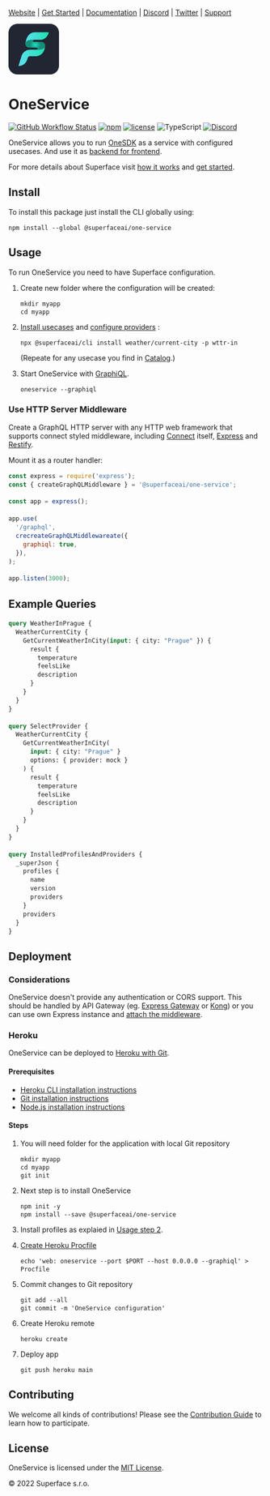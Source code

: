 [Website](https://superface.ai) | [Get Started](https://superface.ai/docs/getting-started) | [Documentation](https://superface.ai/docs) | [Discord](https://sfc.is/discord) | [Twitter](https://twitter.com/superfaceai) | [Support](https://superface.ai/support)

<img src="https://github.com/superfaceai/one-service/raw/main/docs/LogoGreen.png" alt="Superface" width="100" height="100">

# OneService

[![GitHub Workflow Status](https://img.shields.io/github/workflow/status/superfaceai/one-service/CI)](https://github.com/superfaceai/one-service/actions/workflows/main.yml)
[![npm](https://img.shields.io/npm/v/@superfaceai/one-service)](https://www.npmjs.com/package/@superfaceai/one-service)
[![license](https://img.shields.io/npm/l/@superfaceai/one-service)](LICENSE)
![TypeScript](https://img.shields.io/static/v1?message=TypeScript&&logoColor=ffffff&color=007acc&labelColor=5c5c5c&label=built%20with)
[![Discord](https://img.shields.io/discord/819563244418105354?logo=discord&logoColor=fff)](https://sfc.is/discord)

OneService allows you to run [OneSDK](https://github.com/superfaceai/one-sdk-js) as a service with configured usecases. And use it as [backend for frontend](https://samnewman.io/patterns/architectural/bff/).

For more details about Superface visit [how it works](https://superface.ai/how-it-works) and [get started](https://superface.ai/docs/getting-started).

## Install

To install this package just install the CLI globally using:

```shell
npm install --global @superfaceai/one-service
```

## Usage

To run OneService you need to have Superface configuration.

1. Create new folder where the configuration will be created:

   ```shell
   mkdir myapp
   cd myapp
   ```

2. [Install usecases](https://superface.ai/docs/getting-started#install-the-capability) and [configure providers](https://superface.ai/docs/getting-started#configure-the-provider) <a name="usage-install-profiles"></a>:

   ```shell
   npx @superfaceai/cli install weather/current-city -p wttr-in
   ```

   (Repeate for any usecase you find in [Catalog](https://superface.ai/catalog).)

3. Start OneService with [GraphiQL](https://github.com/graphql/graphiql).

   ```shell
   oneservice --graphiql
   ```

### Use HTTP Server Middleware

Create a GraphQL HTTP server with any HTTP web framework that supports connect styled middleware, including [Connect](https://github.com/senchalabs/connect) itself, [Express](https://expressjs.com/) and [Restify](http://restify.com/).

Mount it as a router handler:

```js
const express = require('express');
const { createGraphQLMiddleware } = '@superfaceai/one-service';

const app = express();

app.use(
  '/graphql',
  crecreateGraphQLMiddlewareate({
    graphiql: true,
  }),
);

app.listen(3000);
```

## Example Queries

```graphql
query WeatherInPrague {
  WeatherCurrentCity {
    GetCurrentWeatherInCity(input: { city: "Prague" }) {
      result {
        temperature
        feelsLike
        description
      }
    }
  }
}

query SelectProvider {
  WeatherCurrentCity {
    GetCurrentWeatherInCity(
      input: { city: "Prague" }
      options: { provider: mock }
    ) {
      result {
        temperature
        feelsLike
        description
      }
    }
  }
}

query InstalledProfilesAndProviders {
  _superJson {
    profiles {
      name
      version
      providers
    }
    providers
  }
}
```

## Deployment

### Considerations

OneService doesn't provide any authentication or CORS support.
This should be handled by API Gateway (eg. [Express Gateway](https://github.com/ExpressGateway/express-gateway) or [Kong](https://github.com/kong/kong)) or you can use own Express instance and [attach the middleware](#use-http-server-middleware).

### Heroku

OneService can be deployed to [Heroku with Git](https://devcenter.heroku.com/articles/git).

#### Prerequisites

- [Heroku CLI installation instructions](https://devcenter.heroku.com/articles/heroku-cli#download-and-install)
- [Git installation instructions](https://git-scm.com/book/en/v2/Getting-Started-Installing-Git)
- [Node.js installation instructions](https://nodejs.dev/learn/how-to-install-nodejs)

#### Steps

1. You will need folder for the application with local Git repository

   ```shell
   mkdir myapp
   cd myapp
   git init
   ```

2. Next step is to install OneService

   ```shell
   npm init -y
   npm install --save @superfaceai/one-service
   ```

3. Install profiles as explaied in [Usage step 2](#usage-install-profiles).

4. [Create Heroku Procfile](https://devcenter.heroku.com/articles/procfile)

   ```shell
   echo 'web: oneservice --port $PORT --host 0.0.0.0 --graphiql' > Procfile
   ```

5. Commit changes to Git repository

   ```shell
   git add --all
   git commit -m 'OneService configuration'
   ```

6. Create Heroku remote

   ```shell
   heroku create
   ```

7. Deploy app

   ```shell
   git push heroku main
   ```

## Contributing

We welcome all kinds of contributions! Please see the [Contribution Guide](CONTRIBUTING.md) to learn how to participate.

## License

OneService is licensed under the [MIT License](LICENSE).

© 2022 Superface s.r.o.

<!-- TODO: allcontributors -->

```

```
